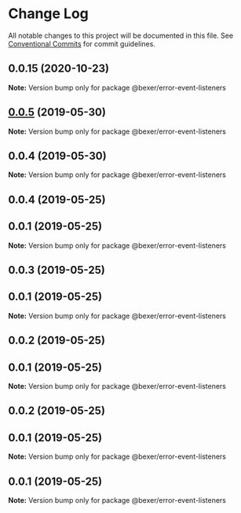 # Change Log

All notable changes to this project will be documented in this file.
See [Conventional Commits](https://conventionalcommits.org) for commit guidelines.

## 0.0.15 (2020-10-23)

**Note:** Version bump only for package @bexer/error-event-listeners





## [0.0.5](https://github.com/error-reporter/bexer/compare/@bexer/error-event-listeners@0.0.4...@bexer/error-event-listeners@0.0.5) (2019-05-30)

**Note:** Version bump only for package @bexer/error-event-listeners





## 0.0.4 (2019-05-30)

**Note:** Version bump only for package @bexer/error-event-listeners





## 0.0.4 (2019-05-25)



## 0.0.1 (2019-05-25)

**Note:** Version bump only for package @bexer/error-event-listeners





## 0.0.3 (2019-05-25)



## 0.0.1 (2019-05-25)

**Note:** Version bump only for package @bexer/error-event-listeners





## 0.0.2 (2019-05-25)



## 0.0.1 (2019-05-25)

**Note:** Version bump only for package @bexer/error-event-listeners





## 0.0.2 (2019-05-25)



## 0.0.1 (2019-05-25)

**Note:** Version bump only for package @bexer/error-event-listeners





## 0.0.1 (2019-05-25)

**Note:** Version bump only for package @bexer/error-event-listeners
